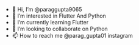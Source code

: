 - 👋 Hi, I’m @paraggupta9065
- 👀 I’m interested in Flutter And Python
- 🌱 I’m currently learning Flutter
- 💞️ I’m looking to collaborate on Python
- 📫 How to reach me @parag_gupta01 instagram

<!---
paraggupta9065/paraggupta9065 is a ✨ special ✨ repository because its `README.md` (this file) appears on your GitHub profile.
You can click the Preview link to take a look at your changes.
--->
